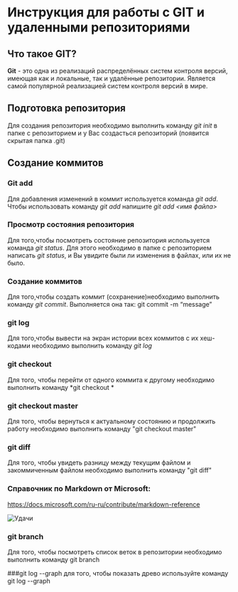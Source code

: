 # Инструкция для работы с GIT и удаленными репозиториями 

## Что такое GIT?
**Git** - это одна из реализаций распределённых систем контроля версий, имеющая как и локальные, так и удалённые репозитории. Является самой популярной реализацией систем контроля версий в мире.
## Подготовка репозитория
Для создания репозитория необходимо выполнить команду *git init* в папке с репозиторием и у Вас создасться репозиторий (появится скрытая папка .git)

## Создание коммитов

### Git add
Для добавления изменений в коммит используется команда *git add*. Чтобы использовать команду *git add* напишите *git add <имя файла>*

### Просмотр состояния репозитория
Для того,чтобы посмотреть состояние репозитория используется команда *git status*. Для этого необходимо в папке с репозиторием написать *git status*, и Вы увидите были ли изменения в файлах, или их не было.

### Создание коммитов
Для того,чтобы создать коммит (сохранение)необходимо выполнить команду *git commit*. Выполняется она так: git commit -m “message”

### git log 
Для того,чтобы вывести на экран истории всех коммитов с их хеш-кодами необходимо выполнить команду *git log*

### git checkout 
Для того, чтобы перейти от одного коммита к другому необходимо выполнить команду *git checkout *

### git checkout master 
Для того, чтобы вернуться к актуальному состоянию и продолжить работу необходимо выполнить команду "git checkout master"

### git diff 
Для того, чтобы увидеть разницу между текущим файлом и закоммиченным файлом необходимо выполнить команду "git diff"

### Справочник по Markdown от Microsoft:
<https://docs.microsoft.com/ru-ru/contribute/markdown-reference>

![Удачи](foto.jpg)

### git branch
Для того, чтобы посмотреть список веток в репозитории необходимо выполнить команду git branch

###git log --graph
для того, чтобы показать древо используйте команду git log --graph
